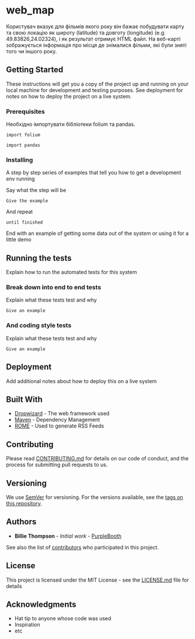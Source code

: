 # web_map

Користувач вказує для фільмів якого року він бажає побудувати карту та свою локацію як широту (latitude) та довготу (longitude) (e.g. 49.83826,24.02324), і як результат отримує HTML файл. На веб-карті зображується інформація про місця де знімалися фільми, які були зняті того чи іншого року.

## Getting Started

These instructions will get you a copy of the project up and running on your local machine for development and testing purposes. See deployment for notes on how to deploy the project on a live system.

### Prerequisites

Необхідно імпортувати бібліотеки folium та pandas. 
```
import folium
```
```
import pandas
```

### Installing

A step by step series of examples that tell you how to get a development env running

Say what the step will be

```
Give the example
```

And repeat

```
until finished
```

End with an example of getting some data out of the system or using it for a little demo

## Running the tests

Explain how to run the automated tests for this system

### Break down into end to end tests

Explain what these tests test and why

```
Give an example
```

### And coding style tests

Explain what these tests test and why

```
Give an example
```

## Deployment

Add additional notes about how to deploy this on a live system

## Built With

* [Dropwizard](http://www.dropwizard.io/1.0.2/docs/) - The web framework used
* [Maven](https://maven.apache.org/) - Dependency Management
* [ROME](https://rometools.github.io/rome/) - Used to generate RSS Feeds

## Contributing

Please read [CONTRIBUTING.md](https://gist.github.com/PurpleBooth/b24679402957c63ec426) for details on our code of conduct, and the process for submitting pull requests to us.

## Versioning

We use [SemVer](http://semver.org/) for versioning. For the versions available, see the [tags on this repository](https://github.com/your/project/tags). 

## Authors

* **Billie Thompson** - *Initial work* - [PurpleBooth](https://github.com/PurpleBooth)

See also the list of [contributors](https://github.com/your/project/contributors) who participated in this project.

## License

This project is licensed under the MIT License - see the [LICENSE.md](LICENSE.md) file for details

## Acknowledgments

* Hat tip to anyone whose code was used
* Inspiration
* etc

